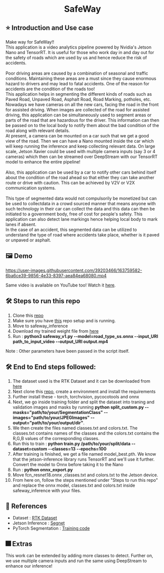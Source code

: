 <h1 align="center">SafeWay</h1>

## :star: Introduction and Use case
Make way for SafeWay!!<br>
This application is a video analytics pipeline powered by Nvidia's Jetson Nano and TensorRT. It is useful for those who work day in and day out for the safety of roads which are used by us and hence reduce the risk of accidents.<br><br> 
Poor driving areas are caused by a combination of seasonal and traffic conditions. Maintaining these areas are a must since they cause enormous hazard to drivers and may lead to fatal accidents. One of the reason for accidents are the condition of the roads too! <br>
This application helps in segmenting the different kinds of roads such as Paved Road, Unpaved Road, Asphalt Road, Road Marking, potholes, etc. Nowadays we have cameras on all the new cars, facing the road in the front for assisted driving. When images are collected of the road for assisted driving, this application can be simultaneously used to segment areas or parts of the road that are hazardous for the driver. This information can then be passed on to the local body to notify them about the bad condition of the road along with relevant details.<br>
At present, a camera can be mounted on a car such that we get a good view of the road. Then we can have a Nano mounted inside the car which will keep running the inference and keep collecting relevant data. On large scale, Jetson Xavier could be used with multiple camera inputs (say 3 or 4 cameras) which then can be streamed over DeepStream with our TensorRT model to enhance the entire pipeline! <br><br> 
Also, this application can be used by a car to notify other cars behind itself about the condition of the road ahead so that either they can take another route or drive with caution. This can be achieved by V2V or V2X communication systems.<br><br> 
This type of segmented data would not compulsorily be monetized but can be used to collectdata in a crowd sourced manner that means anyone with such technology in their car can collect the data and this data can then be initiated to a government body, free of cost for people's safety.
This application can also detect lane markings hence helping local body to mark lanes if absent.<br>
In the case of an accident, this segmented data can be utilized to understand the type of road where accidents take place, whether is it paved or unpaved or asphalt.

## :framed_picture: Demo

https://user-images.githubusercontent.com/39203466/163759582-6ba6ce39-9856-4e33-8397-aea84ea68080.mp4

Same video is available on YouTube too! Watch it [here](https://www.youtube.com/watch?v=yXEIZMEm_uY).

## :hammer_and_wrench: Steps to run this repo

<ol>
    <li>Clone this <a href="https://github.com/Resham-Sundar/SafeWay">repo</a></li>
    <li>Make sure you have <a href="https://github.com/dusty-nv/jetson-inference">this</a> repo setup and is running.</li>
    <li>Move to safeway_inference</li>
    <li>Download my trained weight file from <a href="https://drive.google.com/file/d/1FcWa_sNwL2Jg19GL97ja_LKWbzQ3_L9Q/view?usp=sharing">here</a></li>
    <li>Run : <b>python3 safeway_v1.py --model=road_type_ss.onnx --input_URI path_to_input_video --output_URI output.mp4 </b></li>
</ol>
Note : Other parameters have been passed in the script itself.    

## :hammer_and_wrench: End to End steps followed:

<ol>
    <li>The dataset used is the RTK Dataset and it can be downloaded from <a href="https://lapix.ufsc.br/pesquisas/projeto-veiculo-autonomo/datasets/?lang=en">here</a> </li>
    <li>Next clone this <a href="https://github.com/Resham-Sundar/SafeWay">repo</a>, create a environment and install the requirements</li>
    <li>Further install these - torch, torchvision, pycocotools and onnx</li>
    <li>Next, we go inside training folder and split the dataset into traning and validation images and masks by running <b>python split_custom.py --masks="path/to/your/SegmentationClass" --images="path/to/your/JPEGImages" --output="path/to/your/output/dir"</b>.</li>
    <li>We then create the files named classes.txt and colors.txt. The classes.txt contains names of the classes and the colors.txt contains the R,G,B values of the corresponding classes.</li>
    <li>Run this to train : <b>python train.py /path/to/your/split/data --dataset=custom --classes=13 --epochs=100</b></li>
    <li>After training is finished, we get a file named model_best.pth. We know that the jetson-inference library runs TensorRT and we'll use it further. Convert the model to Onnx before taking it to the Nano</li>
    <li>Run : <b>python onnx_export.py</b></li>
    <li>Move fcn_resnet18.onnx ,classes.txt and colors.txt to the Jetson device.</li>
    <li>From here on, follow the steps mentioned under "Steps to run this repo" and replace the onnx model, classes.txt and colors.txt inside safeway_inference with your files.
</ol>

## :dizzy: References
<ul>
    <li>Dataset : <a href="https://lapix.ufsc.br/pesquisas/projeto-veiculo-autonomo/datasets/?lang=en">RTK Dataset</a></li>
    <li>Jetson Inference : <a href="https://github.com/dusty-nv/jetson-inference/tree/master/examples/segnet">Segnet</a></li>
    <li>PyTorch Segmentation : <a href="https://github.com/Onixaz/pytorch-segmentation">Training code</a></li>
</ul>

## :fireworks: Extras

This work can be extended by adding more classes to detect. Further on, we use multiple camera inputs and run the same using DeepStream to enhance our inference!

